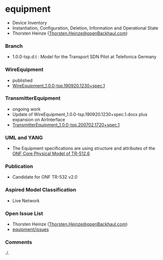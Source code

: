 # equipment
- Device Inventory
- Instantiation, Configuration, Deletion, Information and Operational State
- Thorsten Heinze (Thorsten.Heinze@openBackhaul.com)

### Branch
- 1.0.0-tsp.d.t : Model for the Transport SDN Pilot at Telefonica Germany

### WireEquipment
- published
- [WireEquipment_1.0.0-tsp.190920.1230+spec.1](./WireEquipment_1.0.0-tsp.190920.1230+spec.1.docx)

### TransmitterEquipment
- ongoing work
- Update of WireEquipment_1.0.0-tsp.190920.1230+spec.1.docx plus expansion on AirInterface
- [TransmitterEquipment_1.0.0-tsp.200702.1720+spec.1](./TransmitterEquipment_1.0.0-tsp.200702.1720+spec.1.docx)

### UML and YANG
- The Equipment specifications are using structure and attributes of the [ONF Core Physical Model of TR-512.6](../../../core/tree/tsp)

### Publication
- Candidate for ONF TR-532 v2.0

### Aspired Model Classification
- Live Network

### Open Issue List
- Thorsten Heinze (Thorsten.Heinze@openBackhaul.com)
- [equipment/issues](../../issues)

### Comments
./.

